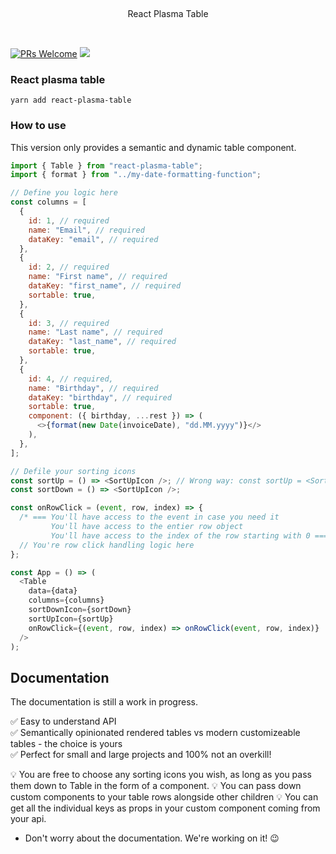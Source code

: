 <p>&nbsp;</p>
<p align='center'>React Plasma Table</p>
<p>&nbsp;</p>

[![PRs Welcome](https://img.shields.io/badge/PRs-welcome-brightgreen.svg)]() [![](https://img.shields.io/npm/dt/react-plasma-table?style=for-the-badge)]()

### React plasma table

```
yarn add react-plasma-table
```

### How to use

This version only provides a semantic and dynamic table component.

```javascript
import { Table } from "react-plasma-table";
import { format } from "../my-date-formatting-function";

// Define you logic here
const columns = [
  {
    id: 1, // required
    name: "Email", // required
    dataKey: "email", // required
  },
  {
    id: 2, // required
    name: "First name", // required
    dataKey: "first_name", // required
    sortable: true,
  },
  {
    id: 3, // required
    name: "Last name", // required
    dataKey: "last_name", // required
    sortable: true,
  },
  {
    id: 4, // required,
    name: "Birthday", // required
    dataKey: "birthday", // required
    sortable: true,
    component: ({ birthday, ...rest }) => (
      <>{format(new Date(invoiceDate), "dd.MM.yyyy")}</>
    ),
  },
];

// Defile your sorting icons
const sortUp = () => <SortUpIcon />; // Wrong way: const sortUp = <SortUpIcon />
const sortDown = () => <SortUpIcon />;

const onRowClick = (event, row, index) => {
  /* === You'll have access to the event in case you need it
         You'll have access to the entier row object
         You'll have access to the index of the row starting with 0 === */
  // You're row click handling logic here
};

const App = () => (
  <Table
    data={data}
    columns={columns}
    sortDownIcon={sortDown}
    sortUpIcon={sortUp}
    onRowClick={(event, row, index) => onRowClick(event, row, index)}
  />
);
```

## Documentation

The documentation is still a work in progress.

✅ Easy to understand API  
✅ Semantically opinionated rendered tables vs modern customizeable tables - the choice is yours  
✅ Perfect for small and large projects and 100% not an overkill!  

💡 You are free to choose any sorting icons you wish, as long as you pass them down to Table in the form of a component.
💡 You can pass down custom components to your table rows alongside other children
💡 You can get all the individual keys as props in your custom component coming from your api.

- Don't worry about the documentation. We're working on it! 😉
